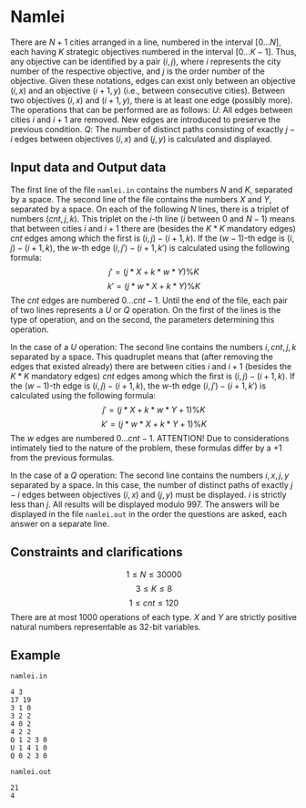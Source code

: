 # Namlei

There are $N + 1$ cities arranged in a line, numbered in the interval $[0 \dots N]$, each having $K$ strategic objectives numbered in the interval $[0 \dots K - 1]$. Thus, any objective can be identified by a pair $(i, j)$, where $i$ represents the city number of the respective objective, and $j$ is the order number of the objective. Given these notations, edges can exist only between an objective $(i, x)$ and an objective $(i + 1, y)$ (i.e., between consecutive cities). Between two objectives $(i, x)$ and $(i + 1, y)$, there is at least one edge (possibly more). The operations that can be performed are as follows:
$U$: All edges between cities $i$ and $i + 1$ are removed. New edges are introduced to preserve the previous condition.
$Q$: The number of distinct paths consisting of exactly $j - i$ edges between objectives $(i, x)$ and $(j, y)$ is calculated and displayed.

## Input data and Output data

The first line of the file `namlei.in` contains the numbers $N$ and $K$, separated by a space. The second line of the file contains the numbers $X$ and $Y$, separated by a space. On each of the following $N$ lines, there is a triplet of numbers $(cnt, j, k)$. This triplet on the $i$-th line ($i$ between $0$ and $N - 1$) means that between cities $i$ and $i + 1$ there are (besides the $K * K$ mandatory edges) $cnt$ edges among which the first is $(i, j) - (i + 1, k)$. If the $(w - 1)$-th edge is $(i, j) - (i + 1, k)$, the $w$-th edge $(i, j') - (i + 1, k')$ is calculated using the following formula:
$$ j' = (j * X + k * w * Y) \% K $$
$$ k' = (j * w * X + k * Y) \% K $$
The $cnt$ edges are numbered $0 \dots cnt - 1$. Until the end of the file, each pair of two lines represents a $U$ or $Q$ operation. On the first of the lines is the type of operation, and on the second, the parameters determining this operation.

In the case of a $U$ operation: The second line contains the numbers $i, cnt, j, k$ separated by a space. This quadruplet means that (after removing the edges that existed already) there are between cities $i$ and $i + 1$ (besides the $K * K$ mandatory edges) $cnt$ edges among which the first is $(i, j) - (i + 1, k)$. If the $(w - 1)$-th edge is $(i, j) - (i + 1, k)$, the $w$-th edge $(i, j') - (i + 1, k')$ is calculated using the following formula:
$$ j' = (j * X + k * w * Y + 1) \% K $$
$$ k' = (j * w * X + k * Y + 1) \% K $$
The $w$ edges are numbered $0 \dots cnt - 1$. ATTENTION! Due to considerations intimately tied to the nature of the problem, these formulas differ by a $+1$ from the previous formulas.

In the case of a $Q$ operation: The second line contains the numbers $i, x, j, y$ separated by a space. In this case, the number of distinct paths of exactly $j - i$ edges between objectives $(i, x)$ and $(j, y)$ must be displayed. $i$ is strictly less than $j$. All results will be displayed modulo $997$. The answers will be displayed in the file `namlei.out` in the order the questions are asked, each answer on a separate line.

## Constraints and clarifications

$$ 1 \leq N \leq 30000 $$
$$ 3 \leq K \leq 8 $$
$$ 1 \leq cnt \leq 120 $$
There are at most 1000 operations of each type.
$X$ and $Y$ are strictly positive natural numbers representable as 32-bit variables.

## Example

`namlei.in`
```
4 3
17 19
3 1 0
3 2 2
4 0 2
4 2 2
Q 1 2 3 0
U 1 4 1 0
Q 0 2 3 0
```

`namlei.out`
```
21
4
```